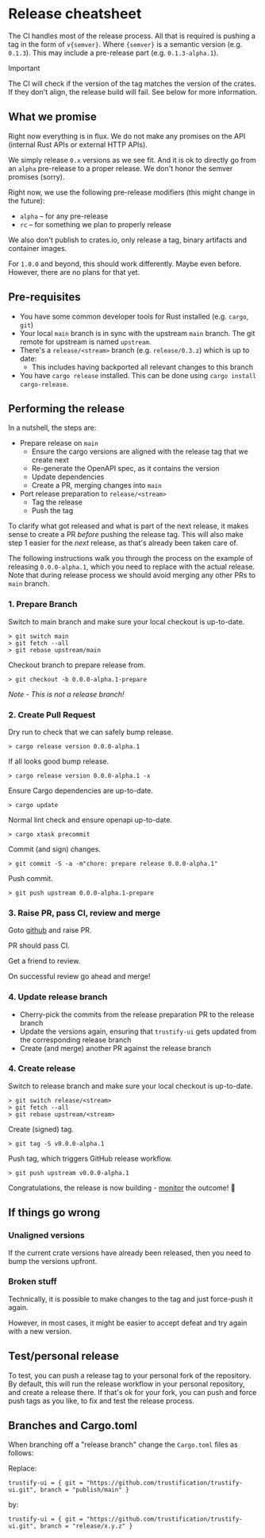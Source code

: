# Release cheatsheet

The CI handles most of the release process. All that is required is pushing a tag in the form of `v{semver}`. Where
`{semver}` is a semantic version (e.g. `0.1.3`). This may include a pre-release part (e.g. `0.1.3-alpha.1`).

> [!IMPORTANT]
> The CI will check if the version of the tag matches the version of the crates. If they don't align, the release build
> will fail. See below for more information.

## What we promise

Right now everything is in flux. We do not make any promises on the API (internal Rust APIs or external HTTP APIs).

We simply release `0.x` versions as we see fit. And it is ok to directly go from an `alpha` pre-release to a proper
release. We don't honor the semver promises (sorry).

Right now, we use the following pre-release modifiers (this might change in the future):

* `alpha` – for any pre-release
* `rc` – for something we plan to properly release

We also don't publish to crates.io, only release a tag, binary artifacts and container images.

For `1.0.0` and beyond, this should work differently. Maybe even before. However, there are no plans for that yet.

## Pre-requisites

* You have some common developer tools for Rust installed (e.g. `cargo`, `git`)
* Your local `main` branch is in sync with the upstream `main` branch. The git remote for upstream is named `upstream`.
* There's a `release/<stream>` branch (e.g. `release/0.3.z`) which is up to date:
    * This includes having backported all relevant changes to this branch
* You have `cargo release` installed. This can be done using `cargo install cargo-release`.

## Performing the release

In a nutshell, the steps are:

* Prepare release on `main`
    * Ensure the cargo versions are aligned with the release tag that we create next
    * Re-generate the OpenAPI spec, as it contains the version
    * Update dependencies
    * Create a PR, merging changes into `main`
* Port release preparation to `release/<stream>`
    * Tag the release
    * Push the tag

To clarify what got released and what is part of the next release, it makes sense to create a PR *before*
pushing the release tag. This will also make step 1 easier for the *next* release, as that's already been taken care of.

The following instructions walk you through the process on the example of releasing `0.0.0-alpha.1`, which you need
to replace with the actual release. Note that during release process we should avoid merging any other PRs to `main`
branch.

### 1. Prepare Branch 

Switch to main branch and make sure your local checkout is up-to-date.
```shell
> git switch main
> git fetch --all
> git rebase upstream/main
```

Checkout branch to prepare release from.
```shell
> git checkout -b 0.0.0-alpha.1-prepare
```

_Note - This is not a release branch!_

### 2. Create Pull Request

Dry run to check that we can safely bump release.
```shell
> cargo release version 0.0.0-alpha.1
```

If all looks good bump release.
```shell
> cargo release version 0.0.0-alpha.1 -x
```

Ensure Cargo dependencies are up-to-date.
```shell
> cargo update
```

Normal lint check and ensure openapi up-to-date.
```shell
> cargo xtask precommit
```

Commit (and sign) changes.
```shell
> git commit -S -a -m"chore: prepare release 0.0.0-alpha.1"
```

Push commit.
```shell
> git push upstream 0.0.0-alpha.1-prepare
```

### 3. Raise PR, pass CI, review and merge

Goto [github](https://github.com/trustification/trustify/pulls) and raise PR.

PR should pass CI. 

Get a friend to review.

On successful review go ahead and merge!

### 4. Update release branch

* Cherry-pick the commits from the release preparation PR to the release branch
* Update the versions again, ensuring that `trustify-ui` gets updated from the corresponding release branch
* Create (and merge) another PR against the release branch

### 4. Create release

Switch to release branch and make sure your local checkout is up-to-date.
```shell
> git switch release/<stream>
> git fetch --all
> git rebase upstream/<stream>
```

Create (signed) tag. 
```shell
> git tag -S v0.0.0-alpha.1
```

Push tag, which triggers GitHub release workflow. 
```shell
> git push upstream v0.0.0-alpha.1
```
Congratulations, the release is now building - [monitor](https://github.com/trustification/trustify/actions) the outcome! 🎂

## If things go wrong

### Unaligned versions

If the current crate versions have already been released, then you need to bump the versions upfront.

### Broken stuff

Technically, it is possible to make changes to the tag and just force-push it again.

However, in most cases, it might be easier to accept defeat and try again with a new version.

## Test/personal release

To test, you can push a release tag to your personal fork of the repository. By default, this will run the release
workflow in your personal repository, and create a release there. If that's ok for your fork, you can push and force
push tags as you like, to fix and test the release process.

## Branches and Cargo.toml

When branching off a "release branch" change the `Cargo.toml` files as follows:

Replace:

```cargo
trustify-ui = { git = "https://github.com/trustification/trustify-ui.git", branch = "publish/main" }
```

by:

```cargo
trustify-ui = { git = "https://github.com/trustification/trustify-ui.git", branch = "release/x.y.z" }
```
